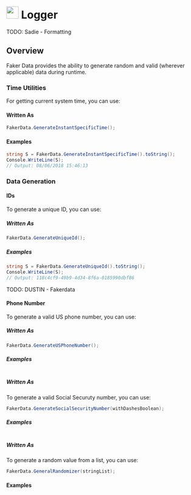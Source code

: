 # <img src="resources/maqslogo.ico" height="32" width="32"> Logger

TODO: Sadie - Formatting
## Overview
Faker Data provides the ability to generate random and valid (wherever applicable) data during runtime.

### Time Utilities
For getting current system time, you can use:  

#### Written As

```csharp
FakerData.GenerateInstantSpecificTime();  
```

#### Examples
```csharp
string S = FakerData.GenerateInstantSpecificTime().toString();   
Console.WriteLine(S);
// Output: 08/06/2018 15:46:13 
```

### Data Generation

#### IDs
To generate a unique ID, you can use:
##### Written As

```csharp
FakerData.GenerateUniqueId();  
```
##### Examples
```csharp
string S = FakerData.GenerateUniqueId().toString();   
Console.WriteLine(S);
// Output: 118c4cf9-49b9-4d34-8f6a-0185990dbf86

```
TODO: DUSTIN - Fakerdata
#### Phone Number
To generate a valid US phone number, you can use:

##### Written As

```csharp
FakerData.GenerateUSPhoneNumber();  
```
##### Examples
```csharp

```
##### Written As
To generate a valid Social Securuty number, you can use:

```csharp
FakerData.GenerateSocialSecurityNumber(withDashesBoolean);  
```
##### Examples
```csharp

```

##### Written As

To generate a random value from a list, you can use:

```csharp
FakerData.GeneralRandomizer(stringList);  
```
#### Examples
```csharp

```

